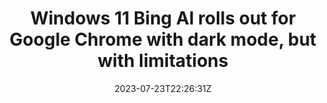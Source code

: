 ---
external: true
url: https://www.windowslatest.com/2023/07/24/windows-11s-bing-ai-rolls-out-for-chrome-with-native-dark-mode-safari-support-next/
title: Windows 11 Bing AI rolls out for Google Chrome with dark mode, but with limitations
description: Microsoft has finally started rolling out Bing.com to Google Chrome and Safari and is also A/B testing a native dark theme for the ChatGPT-powered.
date: 2023-07-23T22:26:31Z
icon: https://www.google.com/s2/favicons?domain=www.windowslatest.com&sz=32
source: Windows Latest
---